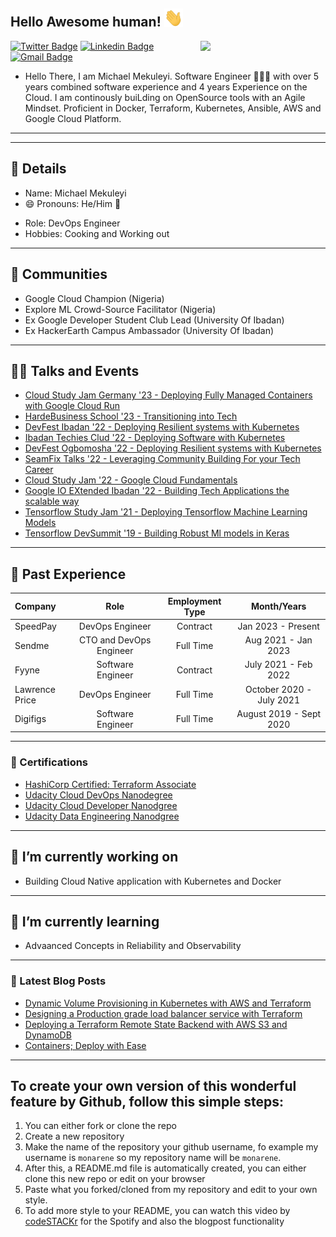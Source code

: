 <!-- <img src="https://raw.githubusercontent.com/adefemi171/adefemi171/master/DevOpsTalk.png" alt=""> -->

<h2> Hello Awesome human! <img src="https://raw.githubusercontent.com/ABSphreak/ABSphreak/master/gifs/Hi.gif" width="30px"></h2>

<img align='right' src="https://raw.githubusercontent.com/monarene/monarene/master/fineBoy.jpeg" width='200"'>

[![Twitter Badge](https://img.shields.io/badge/-@monnarene-1ca0f1?style=flat-square&labelColor=1ca0f1&logo=twitter&logoColor=white&link=https://twitter.com/monnarene)](https://twitter.com/monnarene) [![Linkedin Badge](https://img.shields.io/badge/-MichaelMekuleyi-blue?style=flat-square&logo=Linkedin&logoColor=white&link=https://www.linkedin.com/in/harshkumarkhatri/)](https://www.linkedin.com/in/monarene/) [![Gmail Badge](https://img.shields.io/badge/-mekuleyimichael@gmail.com-c14438?style=flat-square&logo=Gmail&logoColor=white&link=mailto:mekuleyimichael@gmail.com)](mailto:mekuleyimichael@gmail.com)

- Hello There, I am Michael Mekuleyi. Software Engineer 🧑🏾‍💻 with over 5 years combined software experience and 4 years Experience on the Cloud. I am continously buiLding on OpenSource tools with an Agile Mindset. Proficient in Docker, Terraform, Kubernetes, Ansible, AWS and Google Cloud Platform. 

---


    
---

## 💬 Details
- Name: Michael Mekuleyi
- 😄 Pronouns: He/Him :man:
<!-- - Presentations -->
- Role: DevOps Engineer
- Hobbies: Cooking and Working out

---

## 👯 Communities
- Google Cloud Champion (Nigeria) 
- Explore ML Crowd-Source Facilitator (Nigeria)
- Ex Google Developer Student Club Lead (University Of Ibadan)
- Ex HackerEarth Campus Ambassador (University Of Ibadan)

---

## 📣📣 Talks and Events
- [Cloud Study Jam Germany '23 - Deploying Fully Managed Containers with Google Cloud Run](https://docs.google.com/presentation/d/1ojg8ENoAPaSEb2EBrwPr_nH317O9dIoBrvwp9wVGXXg/edit?usp=sharing) 
- [HardeBusiness School '23 - Transitioning into Tech](https://docs.google.com/presentation/d/1JrAt7t3s-lWyf4FVE4msAPlqfpL-YhEwF3jBy21S1Ic/edit?usp=sharing)
- [DevFest Ibadan '22 - Deploying Resilient systems with Kubernetes](https://docs.google.com/presentation/d/1cxsdARaahp1nTgGs75hNEtTECUplv2F5iFa4rG_ArBM/edit?usp=sharing)
- [Ibadan Techies Clud '22 - Deploying Software with Kubernetes](https://docs.google.com/presentation/d/1mk6D5W5nTiZ3OmjgDtySXu7utk8GW3esx0iUcIvTDwQ/edit?usp=sharing) 
- [DevFest Ogbomosha '22 - Deploying Resilient systems with Kubernetes](https://docs.google.com/presentation/d/1vz6PmYsxGOPfEHzayd3FpYlkvuhisGPRML7GbyFl7Tc/edit?usp=sharing) 
- [SeamFix Talks '22 - Leveraging Community Building For your Tech Career](https://docs.google.com/presentation/d/1m6qigJ6aCsYF8aJTBRB-rwtq2fkQPo3jJ89suBr5HIw/edit?usp=sharing) 
- [Cloud Study Jam '22 - Google Cloud Fundamentals](https://docs.google.com/presentation/d/1eItpi1tR0xew7SWCtENWJRHrYmRTdJdg0Tqg7gql8G4/edit?usp=sharing)
- [Google IO EXtended Ibadan '22 - Building Tech Applications the scalable way](https://docs.google.com/presentation/d/13L1G3DPyK0r6IttO3SMEVJopVMDeTKnhOf1F2h4qN-Y/edit?usp=sharing)
- [Tensorflow Study Jam '21 - Deploying Tensorflow Machine Learning Models](https://docs.google.com/presentation/d/1tNQCxCMPcTJNKRctCGckMD6cPHQ8VHStB8xyeeCDJWQ/edit?usp=sharing)
- [Tensorflow DevSummit '19 - Building Robust Ml models in Keras](https://docs.google.com/presentation/d/1xmn8AVcC574bDKGSN2pGavs2x-tHu67IB8X8Apf3-m0/edit?usp=sharing)



---

## 🔭 Past Experience
| Company                         | Role                     | Employment Type     | Month/Years               |
| :---                            | :----:                   | :---:               | :---:                     |  
| SpeedPay                        | DevOps Engineer          | Contract            | Jan 2023 - Present        |
| Sendme                          | CTO and DevOps Engineer  | Full Time           | Aug 2021 - Jan 2023       |
| Fyyne                           | Software Engineer        | Contract            | July 2021 - Feb 2022      |
| Lawrence Price                  | DevOps Engineer          | Full Time           | October 2020 - July 2021  |
| Digifigs                        | Software Engineer        | Full Time           | August 2019 - Sept 2020   |

---

### 📕 Certifications

<!-- BLOG-POST-LIST:START -->
- [HashiCorp Certified: Terraform Associate](https://www.credly.com/badges/70e008c4-8630-4b53-bbf9-c444de7cd6ef/public_url)
- [Udacity Cloud DevOps Nanodegree](https://graduation.udacity.com/confirm/FLLUGMDT)
- [Udacity Cloud Developer Nanodgree](https://graduation.udacity.com/confirm/AQ9KZG9T)
- [Udacity Data Engineering Nanodgree](https://graduation.udacity.com/confirm/3JDEE36T) 

---

## 🔭 I’m currently working on
- Building Cloud Native application with Kubernetes and Docker

---

## 🌱 I’m currently learning
- Advaanced Concepts in Reliability and Observability
---

### 📕 Latest Blog Posts

<!-- BLOG-POST-LIST:START -->
- [Dynamic Volume Provisioning in Kubernetes with AWS and Terraform](https://dev.to/monarene/dynamic-volume-provisioning-in-kubernetes-with-aws-and-terraform-3m6h)
- [Designing a Production grade load balancer service with Terraform](https://dev.to/monarene/designing-a-production-grade-elastic-load-balancer-service-with-terraform-44n4)
- [Deploying a Terraform Remote State Backend with AWS S3 and DynamoDB](https://hackernoon.com/deploying-a-terraform-remote-state-backend-with-aws-s3-and-dynamodb)
- [Containers; Deploy with Ease](https://medium.com/@mekuleyimichael/containers-deploy-with-ease-6395a0c410c9) 

---


## To create your own version of this wonderful feature by Github, follow this simple steps:

1. You can either fork or clone the repo
2. Create a new repository
3. Make the name of the repository your github username, fo example my username is `monarene` so my repository name will be `monarene`.
4. After this, a README.md file is automatically created, you can either clone this new repo or edit on your browser
5. Paste what you forked/cloned from my repository and edit to your own style.
5. To add more style to your README, you can watch this video by [codeSTACKr](https://www.youtube.com/watch?v=n6d4KHSKqGk) for the Spotify and also the blogpost functionality
